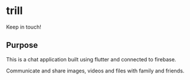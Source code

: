 # trill

Keep in touch!

## Purpose

This is a chat application built using flutter and connected to firebase.

Communicate and share images, videos and files with family and friends. 

